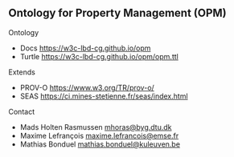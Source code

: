 ## Ontology for Property Management (OPM)

Ontology

* Docs      https://w3c-lbd-cg.github.io/opm
* Turtle    https://w3c-lbd-cg.github.io/opm/opm.ttl

Extends

* PROV-O    https://www.w3.org/TR/prov-o/
* SEAS      https://ci.mines-stetienne.fr/seas/index.html

Contact

* Mads Holten Rasmussen <mhoras@byg.dtu.dk>
* Maxime Lefrançois <maxime.lefrancois@emse.fr>
* Mathias Bonduel <mathias.bonduel@kuleuven.be>
